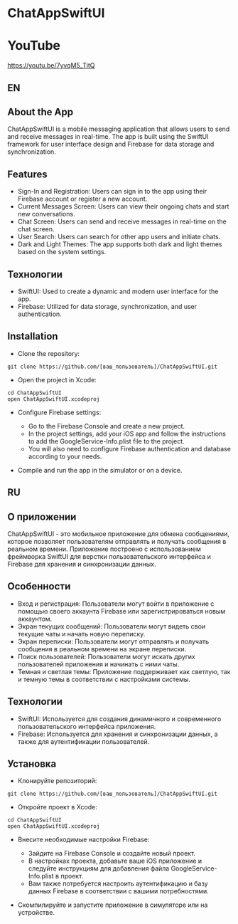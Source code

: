 # ChatAppSwiftUI

# YouTube
https://youtu.be/7yvqM5_TitQ

## EN
## About the App

ChatAppSwiftUI is a mobile messaging application that allows users to send and receive messages in real-time. 
The app is built using the SwiftUI framework for user interface design and Firebase for data storage and synchronization.

## Features

* Sign-In and Registration: Users can sign in to the app using their Firebase account or register a new account.
* Current Messages Screen: Users can view their ongoing chats and start new conversations.
* Chat Screen: Users can send and receive messages in real-time on the chat screen.
* User Search: Users can search for other app users and initiate chats.
* Dark and Light Themes: The app supports both dark and light themes based on the system settings.

## Технологии

* SwiftUI: Used to create a dynamic and modern user interface for the app.
* Firebase: Utilized for data storage, synchronization, and user authentication.

## Installation

* Clone the repository:
  
```
git clone https://github.com/[ваш_пользователь]/ChatAppSwiftUI.git
```
* Open the project in Xcode:

```
cd ChatAppSwiftUI
open ChatAppSwiftUI.xcodeproj
```
* Configure Firebase settings:
  
    * Go to the Firebase Console and create a new project.
    * In the project settings, add your iOS app and follow the instructions to add the GoogleService-Info.plist file to the project.
    * You will also need to configure Firebase authentication and database according to your needs.

 * Compile and run the app in the simulator or on a device.


## RU
## О приложении

ChatAppSwiftUI - это мобильное приложение для обмена сообщениями, 
которое позволяет пользователям отправлять и получать сообщения в реальном времени. 
Приложение построено с использованием фреймворка SwiftUI для верстки пользовательского интерфейса и Firebase 
для хранения и синхронизации данных.

## Особенности

* Вход и регистрация: Пользователи могут войти в приложение с помощью своего аккаунта Firebase или зарегистрироваться новым аккаунтом.
* Экран текущих сообщений: Пользователи могут видеть свои текущие чаты и начать новую переписку.
* Экран переписки: Пользователи могут отправлять и получать сообщения в реальном времени на экране переписки.
* Поиск пользователей: Пользователи могут искать других пользователей приложения и начинать с ними чаты.
* Темная и светлая темы: Приложение поддерживает как светлую, так и темную темы в соответствии с настройками системы.

## Технологии

* SwiftUI: Используется для создания динамичного и современного пользовательского интерфейса приложения.
* Firebase: Используется для хранения и синхронизации данных, а также для аутентификации пользователей.

## Установка

* Клонируйте репозиторий:
  
```
git clone https://github.com/[ваш_пользователь]/ChatAppSwiftUI.git
```
* Откройте проект в Xcode:

```
cd ChatAppSwiftUI
open ChatAppSwiftUI.xcodeproj
```
* Внесите необходимые настройки Firebase:
  
    * Зайдите на Firebase Console и создайте новый проект.
    * В настройках проекта, добавьте ваше iOS приложение и следуйте инструкциям для добавления файла GoogleService-Info.plist в проект.
    * Вам также потребуется настроить аутентификацию и базу данных Firebase в соответствии с вашими потребностями.

 * Скомпилируйте и запустите приложение в симуляторе или на устройстве.
